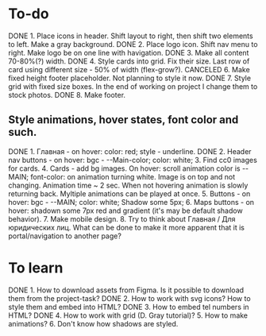 # To-do 
DONE 1. Place icons in header. Shift layout to right, then shift two elements to left. Make a gray background.
DONE 2. Place logo icon. Shift nav menu to right. Make logo be on one line with havigation.
DONE 3. Make all content 70-80%(?) width.
DONE 4. Style cards into grid. Fix their size. Last row of card using different size - 50% of width (flex-grow?).
CANCELED 6. Make fixed height footer placeholder. Not planning to style it now.
DONE 7. Style grid with fixed size boxes. In the end of working on project I change them to stock photos.
DONE 8. Make footer.

## Style animations, hover states, font color and such.
DONE 1. Главная - on hover: color: red; style - underline.
DONE 2. Header nav buttons - on hover: bgc - --Main-color; color: white;
3. Find cc0 images for cards.
4. Cards - add bg images. On hover: scroll animation color is --MAIN; font-color: on animation turning white. Image is on top 
and not changing. Animation time ~ 2 sec. When not hovering animation is slowly returning back. Myltiple animations can be played 
at once.
5. Buttons - on hover: bgc - --MAIN; color: white; Shadow some 5px;
6. Maps buttons - on hover: shadown some 7px red and gradient (it's may be default shadow behavior).
7. Make mobile design.
8. Try to think about Главная / Для юридических лиц. What can be done to make it more apparent that it is portal/navigation to 
another page?

# To learn
DONE 1. How to download assets from Figma. Is it possible to download them from the project-task?
DONE 2. How to work with svg icons? How to style them and embed into HTML?
DONE 3. How to embed tel numbers in HTML?
DONE 4. How to work with grid (D. Gray tutorial)?
5. How to make animations?
6. Don't know how shadows are styled.
